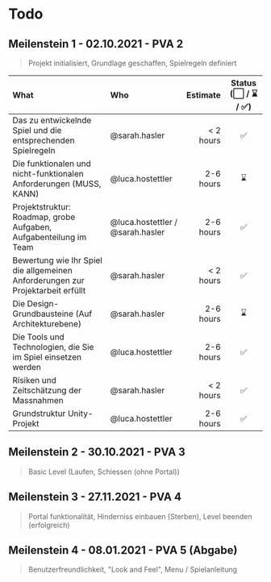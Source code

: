 # Todo

## Meilenstein 1 - 02.10.2021 - PVA 2

> Projekt initialisiert, Grundlage geschaffen, Spielregeln definiert

| What                                                                            | Who                              |  Estimate | Status (⬜ / ⌛ / ✅) |
| :------------------------------------------------------------------------------ | :------------------------------- | --------: | :-------------------: |
| Das zu entwickelnde Spiel und die entsprechenden Spielregeln                    | @sarah.hasler                    | < 2 hours |          ✅           |
| Die funktionalen und nicht-funktionalen Anforderungen (MUSS, KANN)              | @luca.hostettler                 | 2-6 hours |          ⌛           |
| Projektstruktur: Roadmap, grobe Aufgaben, Aufgabenteilung im Team               | @luca.hostettler / @sarah.hasler | 2-6 hours |          ✅           |
| Bewertung wie Ihr Spiel die allgemeinen Anforderungen zur Projektarbeit erfüllt | @sarah.hasler                    | < 2 hours |          ✅           |
| Die Design-Grundbausteine (Auf Architekturebene)                                | @sarah.hasler                    | 2-6 hours |          ⌛           |
| Die Tools und Technologien, die Sie im Spiel einsetzen werden                   | @luca.hostettler                 | 2-6 hours |          ✅           |
| Risiken und Zeitschätzung der Massnahmen                                        | @sarah.hasler                    | < 2 hours |          ✅           |
| Grundstruktur Unity-Projekt                                                     | @luca.hostettler                 | 2-6 hours |          ✅           |

## Meilenstein 2 - 30.10.2021 - PVA 3

> Basic Level (Laufen, Schiessen (ohne Portal))

## Meilenstein 3 - 27.11.2021 - PVA 4

> Portal funktionalität, Hinderniss einbauen (Sterben), Level beenden (erfolgreich)

## Meilenstein 4 - 08.01.2021 - PVA 5 (Abgabe)

> Benutzerfreundlichkeit, "Look and Feel", Menu / Spielanleitung
